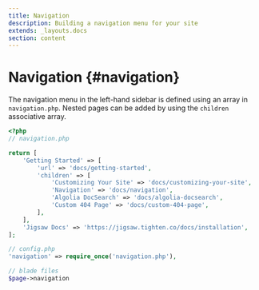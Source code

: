 ```yaml
---
title: Navigation
description: Building a navigation menu for your site
extends: _layouts.docs
section: content
---
```


# Navigation {#navigation}

The navigation menu in the left-hand sidebar is defined using an array in `navigation.php`. Nested pages can be added by using the `children` associative array.

```php
<?php
// navigation.php

return [
    'Getting Started' => [
        'url' => 'docs/getting-started',
        'children' => [
            'Customizing Your Site' => 'docs/customizing-your-site',
            'Navigation' => 'docs/navigation',
            'Algolia DocSearch' => 'docs/algolia-docsearch',
            'Custom 404 Page' => 'docs/custom-404-page',
        ],
    ],
    'Jigsaw Docs' => 'https://jigsaw.tighten.co/docs/installation',
];

// config.php
'navigation' => require_once('navigation.php'),

// blade files
$page->navigation
```
